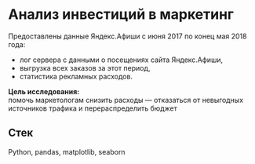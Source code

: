 # Анализ инвестиций в маркетинг

Предоставлены данные Яндекс.Афиши с июня 2017 по конец мая 2018 года:
* лог сервера с данными о посещениях сайта Яндекс.Афиши,
* выгрузка всех заказов за этот период,
* статистика рекламных расходов.

**Цель исследования:**  
помочь маркетологам снизить расходы — отказаться от невыгодных источников трафика и перераспределить бюджет

## Стек

Python, pandas, matplotlib, seaborn